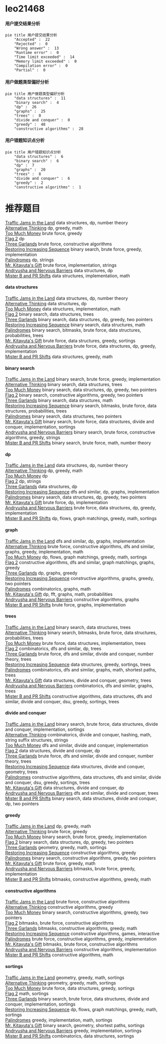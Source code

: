 # leo21468
<!-- tabs:start -->
#### **用户提交结果分析**

```mermaid
pie title 用户提交结果分析
    "Accepted" :  22
    "Rejected" :  0
    "Wrong answer" :  13
    "Runtime error" :  0
    "Time limit exceeded" :  14
    "Memory limit exceeded" :  0
    "Compilation error" :  0
    "Partial" :  0
```
#### **用户做题类型偏好分析**

```mermaid
pie title 用户做题类型偏好分析
    "data structures" :  11
    "binary search" :  4
    "dp" :  26
    "graphs" :  25
    "trees" :  0
    "divide and conquer" :  0
    "greedy" :  48
    "constructive algorithms" :  28
```
#### **用户错题知识点分析**

```mermaid
pie title 用户错题知识点分析
    "data structures" :  6
    "binary search" :  6
    "dp" :  7
    "graphs" :  20
    "trees" :  8
    "divide and conquer" :  6
    "greedy" :  2
    "constructive algorithms" :  1
```
<!-- tabs:end -->
# 推荐题目
[Traffic Jams in the Land](http://codeforces.com/problemset/problem/498/D)		data structures,
                        dp,
                        number theory		  
[Alternative Thinking](https://codeforces.com/contest/604/problem/C)		dp,
                        greedy,
                        math		  
[Too Much Money](http://codeforces.com/problemset/problem/725/E)		brute force,
                        greedy		  
[Flag 2](http://codeforces.com/problemset/problem/18/E)		dp		  
[Three Garlands](http://codeforces.com/problemset/problem/911/C)		brute force,
                        constructive algorithms		  
[Restoring Increasing Sequence](http://codeforces.com/problemset/problem/490/E)		binary search,
                        brute force,
                        greedy,
                        implementation		  
[Palindromes](http://codeforces.com/problemset/problem/137/D)		dp,
                        strings		  
[Mr. Kitayuta's Gift](http://codeforces.com/problemset/problem/505/A)		brute force,
                        implementation,
                        strings		  
[Andryusha and Nervous Barriers](http://codeforces.com/problemset/problem/780/G)		data structures,
                        dp		  
[Mister B and PR Shifts](http://codeforces.com/problemset/problem/819/B)		data structures,
                        implementation,
                        math		  
<!-- tabs:start -->
#### **data structures**
[Traffic Jams in the Land](http://codeforces.com/problemset/problem/498/D)		data structures,
                        dp,
                        number theory		  
[Alternative Thinking](http://codeforces.com/problemset/problem/780/G)		data structures,
                        dp		  
[Too Much Money](http://codeforces.com/problemset/problem/819/B)		data structures,
                        implementation,
                        math		  
[Flag 2](http://codeforces.com/problemset/problem/983/E)		binary search,
                        data structures,
                        trees		  
[Three Garlands](http://codeforces.com/problemset/problem/1492/C)		binary search,
                        data structures,
                        dp,
                        greedy,
                        two pointers		  
[Restoring Increasing Sequence](http://codeforces.com/problemset/problem/1490/G)		binary search,
                        data structures,
                        math		  
[Palindromes](http://codeforces.com/problemset/problem/1479/D)		binary search,
                        bitmasks,
                        brute force,
                        data structures,
                        probabilities,
                        trees		  
[Mr. Kitayuta's Gift](http://codeforces.com/problemset/problem/1497/A)		brute force,
                        data structures,
                        greedy,
                        sortings		  
[Andryusha and Nervous Barriers](http://codeforces.com/problemset/problem/1491/C)		brute force,
                        data structures,
                        dp,
                        greedy,
                        implementation		  
[Mister B and PR Shifts](http://codeforces.com/problemset/problem/1492/B)		data structures,
                        greedy,
                        math		  
#### **binary search**
[Traffic Jams in the Land](http://codeforces.com/problemset/problem/490/E)		binary search,
                        brute force,
                        greedy,
                        implementation		  
[Alternative Thinking](http://codeforces.com/problemset/problem/983/E)		binary search,
                        data structures,
                        trees		  
[Too Much Money](http://codeforces.com/problemset/problem/1492/C)		binary search,
                        data structures,
                        dp,
                        greedy,
                        two pointers		  
[Flag 2](http://codeforces.com/problemset/problem/1463/D)		binary search,
                        constructive algorithms,
                        greedy,
                        two pointers		  
[Three Garlands](http://codeforces.com/problemset/problem/1490/G)		binary search,
                        data structures,
                        math		  
[Restoring Increasing Sequence](http://codeforces.com/problemset/problem/1479/D)		binary search,
                        bitmasks,
                        brute force,
                        data structures,
                        probabilities,
                        trees		  
[Palindromes](http://codeforces.com/problemset/problem/1436/E)		binary search,
                        data structures,
                        two pointers		  
[Mr. Kitayuta's Gift](http://codeforces.com/problemset/problem/1461/D)		binary search,
                        brute force,
                        data structures,
                        divide and conquer,
                        implementation,
                        sortings		  
[Andryusha and Nervous Barriers](http://codeforces.com/problemset/problem/1493/C)		binary search,
                        brute force,
                        constructive algorithms,
                        greedy,
                        strings		  
[Mister B and PR Shifts](http://codeforces.com/problemset/problem/1487/D)		binary search,
                        brute force,
                        math,
                        number theory		  
#### **dp**
[Traffic Jams in the Land](http://codeforces.com/problemset/problem/498/D)		data structures,
                        dp,
                        number theory		  
[Alternative Thinking](https://codeforces.com/contest/604/problem/C)		dp,
                        greedy,
                        math		  
[Too Much Money](http://codeforces.com/problemset/problem/18/E)		dp		  
[Flag 2](http://codeforces.com/problemset/problem/137/D)		dp,
                        strings		  
[Three Garlands](http://codeforces.com/problemset/problem/780/G)		data structures,
                        dp		  
[Restoring Increasing Sequence](http://codeforces.com/problemset/problem/1498/D)		dfs and similar,
                        dp,
                        graphs,
                        implementation		  
[Palindromes](http://codeforces.com/problemset/problem/1492/C)		binary search,
                        data structures,
                        dp,
                        greedy,
                        two pointers		  
[Mr. Kitayuta's Gift](https://codeforces.com/contest/1457/problem/C)		brute force,
                        dp,
                        implementation		  
[Andryusha and Nervous Barriers](http://codeforces.com/problemset/problem/1491/C)		brute force,
                        data structures,
                        dp,
                        greedy,
                        implementation		  
[Mister B and PR Shifts](http://codeforces.com/problemset/problem/1437/C)		dp,
                        flows,
                        graph matchings,
                        greedy,
                        math,
                        sortings		  
#### **graph**
[Traffic Jams in the Land](http://codeforces.com/problemset/problem/1498/D)		dfs and similar,
                        dp,
                        graphs,
                        implementation		  
[Alternative Thinking](http://codeforces.com/problemset/problem/1487/C)		brute force,
                        constructive algorithms,
                        dfs and similar,
                        graphs,
                        greedy,
                        implementation,
                        math		  
[Too Much Money](http://codeforces.com/problemset/problem/1437/C)		dp,
                        flows,
                        graph matchings,
                        greedy,
                        math,
                        sortings		  
[Flag 2](http://codeforces.com/problemset/problem/1470/D)		constructive algorithms,
                        dfs and similar,
                        graph matchings,
                        graphs,
                        greedy		  
[Three Garlands](http://codeforces.com/problemset/problem/1476/C)		dp,
                        graphs,
                        greedy		  
[Restoring Increasing Sequence](http://codeforces.com/problemset/problem/1304/D)		constructive algorithms,
                        graphs,
                        greedy,
                        two pointers		  
[Palindromes](http://codeforces.com/problemset/problem/1475/C)		combinatorics,
                        graphs,
                        math		  
[Mr. Kitayuta's Gift](http://codeforces.com/problemset/problem/553/E)		dp,
                        fft,
                        graphs,
                        math,
                        probabilities		  
[Andryusha and Nervous Barriers](http://codeforces.com/problemset/problem/1495/C)		constructive algorithms,
                        graphs		  
[Mister B and PR Shifts](http://codeforces.com/problemset/problem/1510/K)		brute force,
                        graphs,
                        implementation		  
#### **trees**
[Traffic Jams in the Land](http://codeforces.com/problemset/problem/983/E)		binary search,
                        data structures,
                        trees		  
[Alternative Thinking](http://codeforces.com/problemset/problem/1479/D)		binary search,
                        bitmasks,
                        brute force,
                        data structures,
                        probabilities,
                        trees		  
[Too Much Money](http://codeforces.com/problemset/problem/1511/C)		brute force,
                        data structures,
                        implementation,
                        trees		  
[Flag 2](http://codeforces.com/problemset/problem/1499/F)		combinatorics,
                        dfs and similar,
                        dp,
                        trees		  
[Three Garlands](http://codeforces.com/problemset/problem/1491/E)		brute force,
                        dfs and similar,
                        divide and conquer,
                        number theory,
                        trees		  
[Restoring Increasing Sequence](http://codeforces.com/problemset/problem/1466/D)		data structures,
                        greedy,
                        sortings,
                        trees		  
[Palindromes](http://codeforces.com/problemset/problem/1495/D)		combinatorics,
                        dfs and similar,
                        graphs,
                        math,
                        shortest paths,
                        trees		  
[Mr. Kitayuta's Gift](http://codeforces.com/problemset/problem/1303/G)		data structures,
                        divide and conquer,
                        geometry,
                        trees		  
[Andryusha and Nervous Barriers](http://codeforces.com/problemset/problem/1454/E)		combinatorics,
                        dfs and similar,
                        graphs,
                        trees		  
[Mister B and PR Shifts](http://codeforces.com/problemset/problem/1494/D)		constructive algorithms,
                        data structures,
                        dfs and similar,
                        divide and conquer,
                        dsu,
                        greedy,
                        sortings,
                        trees		  
#### **divide and conquer**
[Traffic Jams in the Land](http://codeforces.com/problemset/problem/1461/D)		binary search,
                        brute force,
                        data structures,
                        divide and conquer,
                        implementation,
                        sortings		  
[Alternative Thinking](http://codeforces.com/problemset/problem/1466/G)		combinatorics,
                        divide and conquer,
                        hashing,
                        math,
                        string suffix structures,
                        strings		  
[Too Much Money](http://codeforces.com/problemset/problem/1490/D)		dfs and similar,
                        divide and conquer,
                        implementation		  
[Flag 2](https://codeforces.com/contest/1483/problem/C)		data structures,
                        divide and conquer,
                        dp		  
[Three Garlands](http://codeforces.com/problemset/problem/1491/E)		brute force,
                        dfs and similar,
                        divide and conquer,
                        number theory,
                        trees		  
[Restoring Increasing Sequence](http://codeforces.com/problemset/problem/1303/G)		data structures,
                        divide and conquer,
                        geometry,
                        trees		  
[Palindromes](http://codeforces.com/problemset/problem/1494/D)		constructive algorithms,
                        data structures,
                        dfs and similar,
                        divide and conquer,
                        dsu,
                        greedy,
                        sortings,
                        trees		  
[Mr. Kitayuta's Gift](http://codeforces.com/problemset/problem/1482/E)		data structures,
                        divide and conquer,
                        dp		  
[Andryusha and Nervous Barriers](http://codeforces.com/problemset/problem/566/C)		dfs and similar,
                        divide and conquer,
                        trees		  
[Mister B and PR Shifts](http://codeforces.com/problemset/problem/1428/F)		binary search,
                        data structures,
                        divide and conquer,
                        dp,
                        two pointers		  
#### **greedy**
[Traffic Jams in the Land](https://codeforces.com/contest/604/problem/C)		dp,
                        greedy,
                        math		  
[Alternative Thinking](http://codeforces.com/problemset/problem/725/E)		brute force,
                        greedy		  
[Too Much Money](http://codeforces.com/problemset/problem/490/E)		binary search,
                        brute force,
                        greedy,
                        implementation		  
[Flag 2](http://codeforces.com/problemset/problem/1492/C)		binary search,
                        data structures,
                        dp,
                        greedy,
                        two pointers		  
[Three Garlands](https://codeforces.com/contest/1496/problem/C)		geometry,
                        greedy,
                        math,
                        sortings		  
[Restoring Increasing Sequence](http://codeforces.com/problemset/problem/1493/A)		constructive algorithms,
                        greedy		  
[Palindromes](http://codeforces.com/problemset/problem/1463/D)		binary search,
                        constructive algorithms,
                        greedy,
                        two pointers		  
[Mr. Kitayuta's Gift](http://codeforces.com/problemset/problem/1462/C)		brute force,
                        greedy,
                        math		  
[Andryusha and Nervous Barriers](http://codeforces.com/problemset/problem/1494/B)		bitmasks,
                        brute force,
                        greedy,
                        implementation		  
[Mister B and PR Shifts](http://codeforces.com/problemset/problem/1492/D)		bitmasks,
                        constructive algorithms,
                        greedy,
                        math		  
#### **constructive algorithms**
[Traffic Jams in the Land](http://codeforces.com/problemset/problem/911/C)		brute force,
                        constructive algorithms		  
[Alternative Thinking](http://codeforces.com/problemset/problem/1493/A)		constructive algorithms,
                        greedy		  
[Too Much Money](http://codeforces.com/problemset/problem/1463/D)		binary search,
                        constructive algorithms,
                        greedy,
                        two pointers		  
[Flag 2](https://codeforces.com/contest/1456/problem/B)		bitmasks,
                        brute force,
                        constructive algorithms		  
[Three Garlands](http://codeforces.com/problemset/problem/1492/D)		bitmasks,
                        constructive algorithms,
                        greedy,
                        math		  
[Restoring Increasing Sequence](https://codeforces.com/contest/1504/problem/D)		constructive algorithms,
                        games,
                        interactive		  
[Palindromes](https://codeforces.com/contest/1483/problem/A)		brute force,
                        constructive algorithms,
                        greedy,
                        implementation		  
[Mr. Kitayuta's Gift](https://codeforces.com/contest/1457/problem/D)		bitmasks,
                        brute force,
                        constructive algorithms		  
[Andryusha and Nervous Barriers](http://codeforces.com/problemset/problem/1513/A)		constructive algorithms,
                        implementation		  
[Mister B and PR Shifts](http://codeforces.com/problemset/problem/1473/C)		constructive algorithms,
                        math		  
#### **sortings**
[Traffic Jams in the Land](https://codeforces.com/contest/1496/problem/C)		geometry,
                        greedy,
                        math,
                        sortings		  
[Alternative Thinking](http://codeforces.com/problemset/problem/1495/A)		geometry,
                        greedy,
                        math,
                        sortings		  
[Too Much Money](http://codeforces.com/problemset/problem/1497/A)		brute force,
                        data structures,
                        greedy,
                        sortings		  
[Flag 2](http://codeforces.com/problemset/problem/1427/A)		math,
                        sortings		  
[Three Garlands](http://codeforces.com/problemset/problem/1461/D)		binary search,
                        brute force,
                        data structures,
                        divide and conquer,
                        implementation,
                        sortings		  
[Restoring Increasing Sequence](http://codeforces.com/problemset/problem/1437/C)		dp,
                        flows,
                        graph matchings,
                        greedy,
                        math,
                        sortings		  
[Palindromes](http://codeforces.com/problemset/problem/1473/A)		greedy,
                        implementation,
                        math,
                        sortings		  
[Mr. Kitayuta's Gift](http://codeforces.com/problemset/problem/1486/B)		binary search,
                        geometry,
                        shortest paths,
                        sortings		  
[Andryusha and Nervous Barriers](http://codeforces.com/problemset/problem/1480/B)		greedy,
                        implementation,
                        sortings		  
[Mister B and PR Shifts](http://codeforces.com/problemset/problem/1420/D)		combinatorics,
                        data structures,
                        sortings		  
<!-- tabs:end -->
